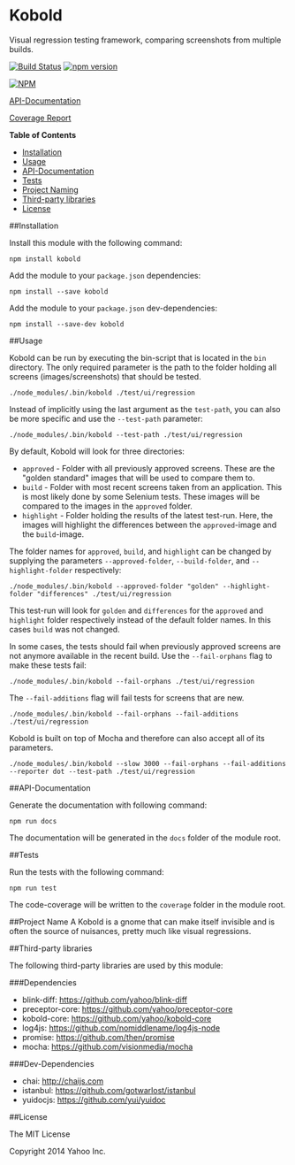 Kobold
======

Visual regression testing framework, comparing screenshots from multiple builds.


[![Build Status](https://secure.travis-ci.org/yahoo/kobold.png)](http://travis-ci.org/yahoo/kobold)
[![npm version](https://badge.fury.io/js/kobold.svg)](http://badge.fury.io/js/kobold)

[![NPM](https://nodei.co/npm/kobold.png?downloads=true)](https://nodei.co/npm/kobold/)


[API-Documentation](http://yahoo.github.io/kobold/docs/)

[Coverage Report](http://yahoo.github.io/kobold/coverage/lcov-report/)


**Table of Contents**
* [Installation](#installation)
* [Usage](#usage)
* [API-Documentation](#api-documentation)
* [Tests](#tests)
* [Project Naming](#project-name)
* [Third-party libraries](#third-party-libraries)
* [License](#license)


##Installation

Install this module with the following command:
```shell
npm install kobold
```

Add the module to your ```package.json``` dependencies:
```shell
npm install --save kobold
```
Add the module to your ```package.json``` dev-dependencies:
```shell
npm install --save-dev kobold
```

##Usage

Kobold can be run by executing the bin-script that is located in the ```bin``` directory. The only required parameter
is the path to the folder holding all screens (images/screenshots) that should be tested.

```shell
./node_modules/.bin/kobold ./test/ui/regression
```

Instead of implicitly using the last argument as the ```test-path```, you can also be more specific and use the ```--test-path``` parameter:
```shell
./node_modules/.bin/kobold --test-path ./test/ui/regression
```

By default, Kobold will look for three directories:

* ```approved``` - Folder with all previously approved screens. These are the "golden standard" images that will be used to compare them to.
* ```build``` - Folder with most recent screens taken from an application. This is most likely done by some Selenium tests. These images will be compared to the images in the ```approved``` folder.
* ```highlight``` - Folder holding the results of the latest test-run. Here, the images will highlight the differences between the ```approved```-image and the ```build```-image.

The folder names for ```approved```, ```build```, and ```highlight``` can be changed by supplying the parameters ```--approved-folder```, ```--build-folder```, and ```--highlight-folder``` respectively:
 
```shell
./node_modules/.bin/kobold --approved-folder "golden" --highlight-folder "differences" ./test/ui/regression
```
This test-run will look for ```golden``` and ```differences``` for the ```approved``` and ```highlight``` folder respectively instead of the default folder names. In this cases ```build``` was not changed.

In some cases, the tests should fail when previously approved screens are not anymore available in the recent build. Use the ```--fail-orphans``` flag to make these tests fail:
```shell
./node_modules/.bin/kobold --fail-orphans ./test/ui/regression
```

The ```--fail-additions``` flag will fail tests for screens that are new.
```shell
./node_modules/.bin/kobold --fail-orphans --fail-additions ./test/ui/regression
```

Kobold is built on top of Mocha and therefore can also accept all of its parameters.
```shell
./node_modules/.bin/kobold --slow 3000 --fail-orphans --fail-additions --reporter dot --test-path ./test/ui/regression
```

##API-Documentation

Generate the documentation with following command:
```shell
npm run docs
```
The documentation will be generated in the ```docs``` folder of the module root.

##Tests

Run the tests with the following command:
```shell
npm run test
```
The code-coverage will be written to the ```coverage``` folder in the module root.

##Project Name
A Kobold is a gnome that can make itself invisible and is often the source of nuisances, pretty much like visual regressions.

##Third-party libraries

The following third-party libraries are used by this module:

###Dependencies
* blink-diff: https://github.com/yahoo/blink-diff
* preceptor-core: https://github.com/yahoo/preceptor-core
* kobold-core: https://github.com/yahoo/kobold-core
* log4js: https://github.com/nomiddlename/log4js-node
* promise: https://github.com/then/promise
* mocha: https://github.com/visionmedia/mocha

###Dev-Dependencies
* chai: http://chaijs.com
* istanbul: https://github.com/gotwarlost/istanbul
* yuidocjs: https://github.com/yui/yuidoc

##License

The MIT License

Copyright 2014 Yahoo Inc.
